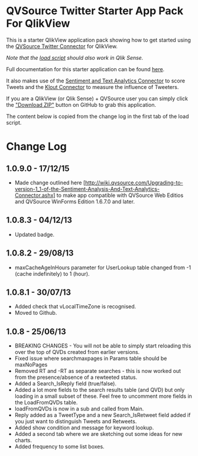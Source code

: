 QVSource Twitter Starter App Pack For QlikView
==============================================
This is a starter QlikView application pack showing how to get started using the [QVSource Twitter Connector](http://wiki.qvsource.com/Twitter-Connector-For-QlikView.ashx) for QlikView.

*Note that the [load script](https://github.com/QVSource/QVSource-Twitter-Starter-App-For-QlikView/blob/master/Twitter-Starter-App-Load-Script-And-Data-Model-Alternative-UI-prj/LoadScript.txt) should also work in Qlik Sense.*

Full documentation for this starter application can be found [here](http://wiki.qvsource.com/Twitter-Tracker-Demo-Application-For-QlikView.ashx).

It also makes use of the [Sentiment and Text Analytics Connector](http://wiki.qvsource.com/Sentiment-Analysis-And-Text-Analytics-Connector-For-QlikView.ashx) to score Tweets and the [Klout Connector](http://wiki.qvsource.com/Klout-Connector-for-QlikView-%28v2%29.ashx) to measure the influence of Tweeters.

If you are a QlikView (or Qlik Sense) + QVSource user you can simply click the ["Download ZIP"](https://github.com/QVSource/QVSource-Twitter-Starter-App-For-QlikView/archive/master.zip) button on GitHub to grab this application.

The content below is copied from the change log in the first tab of the load script.

Change Log
==========
1.0.9.0 - 17/12/15
------------------
* Made change outlined here [http://wiki.qvsource.com/Upgrading-to-version-1_1-of-the-Sentiment-Analysis-And-Text-Analytics-Connector.ashx] to make app compatible with QVSource Web Editios and QVSource WinForms Edition 1.6.7.0 and later.

1.0.8.3 - 04/12/13
------------------
* Updated badge.

1.0.8.2 - 29/08/13
------------------
* maxCacheAgeInHours parameter for UserLookup table changed from -1 (cache indefinitely) to 1 (hour).

1.0.8.1 - 30/07/13
------------------
* Added check that vLocalTimeZone is recognised.
* Moved to Github.

1.0.8 - 25/06/13
----------------
* BREAKING CHANGES - You will not be able to simply start reloading this over the top of QVDs created from earlier versions.
* Fixed issue where searchmaxpages in Params table should be maxNoPages
* Removed RT and -RT as separate searches - this is now worked out from the presence/absence of a rewteeted status.
* Added a Search_IsReply field (true/false).
* Added a lot more fields to the search results table (and QVD) but only loading in a small subset of these. Feel free to uncomment more fields in the LoadFromQVDs table.
* loadFromQVDs is now in a sub and called from Main.
* Reply added as a TweetType and a new Search_IsRetweet field added if you just want to distinguish Tweets and Retweets.
* Added show condition and message for keyword lookup.
* Added a second tab where we are sketching out some ideas for new charts.
* Added frequency to some list boxes.

